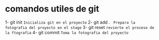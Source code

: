 # comandos utiles de git

 1- git init   ``` Inicializa git en el proyecto ```
 2- git add .  ``` Prepara la fotografia del proyecto en el stage```
 3- git reset  ``` revierte el proceso de la ftografia ```
 4- git commit  ``` Toma la fotografia del proyecto ``` 


